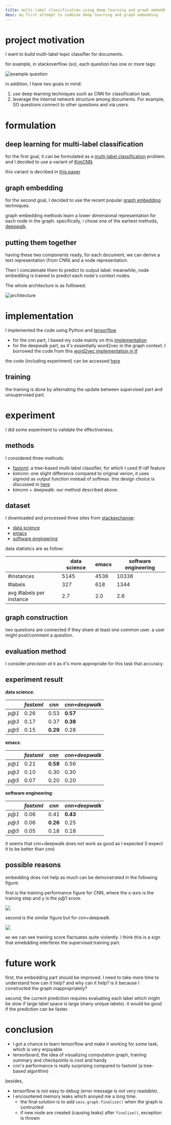 ```yaml
---
title: multi-label classification using deep learning and graph embedding
desc: my first attempt to combine deep learning and graph embedding
---
```


# project motivation

I want to build multi-label topic classifier for documents. 

for example, in stackoverflow (so), each question has one or more tags:

![example question]({{site.url}}/assets/xml/so.png)

in addition, I have two goals in mind:

1. use deep learning techniques such as CNN for classification task. 
2. leverage the internal network structure among documents. For example, SO questions connect to other questions and via users. 

# formulation

## deep learning for multi-label classification

for the first goal, it can be formulated as a [multi-label classification](https://en.wikipedia.org/wiki/Multi-label_classification) problem.
and I decided to use a variant of [KimCNN](https://arxiv.org/abs/1408.5882).

this variant is decribed in [this paper](https://dl.acm.org/citation.cfm?id=3080834)

## graph embedding

for the second goal, I decided to use the recent popular [graph embedding](https://en.wikipedia.org/wiki/Graph_embedding) techniques.

graph embedding methods learn a lower dimensional representation for each node in the graph.
specifically, i chose one of the earliest methods, [deepwalk](https://arxiv.org/abs/1403.6652). 

## putting them together

having these two components ready, for each document, we can derive a text representation (from CNN) and a node representation.

Then I concatenate them to predict to output label. meanwhile, node embedding is trained to predict each node's context nodes.

The whole architecture is as folllowed:

![architecture]({{site.url}}/assets/xml/architecture.png)

# implementation

I implemented the code using Python and [tensorflow](https://www.tensorflow.org/)

- for the cnn part, I based my code mainly on this [implementation](https://github.com/dennybritz/cnn-text-classification-tf)
- for the deepwalk part, as it's essentially word2vec in the graph context. I borrowed the code from this [word2vec implementation in tf](https://github.com/tensorflow/tensorflow/blob/r1.3/tensorflow/examples/tutorials/word2vec/word2vec_basic.py)

the code (including experiment) can be accessed [here](https://github.com/xiaohan2012/network_embedding)

## training

the training is done by alternating the update between supervised part and unsupervised part.

# experiment

I did some experiment to validate the effectiveness.

## methods

I considered three methods:

- [fastxml](https://github.com/Refefer/fastxml/): a tree-based multi-label classifier, for which I used tf-idf feature
- kimcnn: one slight difference compared to original verion, it uses sigmoid as output function instead of softmax. this design choice is discussed in [here](https://dl.acm.org/citation.cfm?id=3080834)
- kimcnn + deepwalk: our method described above. 

## dataset

I downloaded and processed three sites from [stackexchange](stackexchange.com):

- [data science](https://datascience.stackexchange.com/)
- [emacs](https://emacs.stackexchange.com/)
- [software engineering](https://softwareengineering.stackexchange.com/)

data statistics are as follow:

|                          | data science | emacs | software engineering |
|--------------------------|--------------|-------|----------------------|
| #instances               | 5145         | 4536  | 10336                |
| #labels                  | 327          | 618   | 1344                 |
| avg #labels per instance | 2.7          | 2.0   | 2.6                  |


## graph construction

two questions are connected if they share at least one common user. a user might post/comment a question. 

## evaluation method

I consider *precision at k* as it's more appropriate for this task that accuracy.

## experiment result

**data science**:

|       | *fastxml* |    *cnn* | *cnn+deepwalk* |
|-------|-----------|----------|----------------|
| *p@1* |      0.26 |     0.53 | **0.57**       |
| *p@3* |      0.17 |     0.37 | **0.38**       |
| *p@5* |      0.15 | **0.29** | 0.28           |


**emacs**:

|       | *fastxml* |    *cnn* | *cnn+deepwalk* |
|-------|-----------|----------|----------------|
| *p@1* |      0.21 | **0.58** | 0.56           |
| *p@3* |      0.10 |     0.30 | 0.30           |
| *p@5* |      0.07 |     0.20 | 0.20           |

**software engineering**:


|       | *fastxml* |    *cnn* | *cnn+deepwalk* |
|-------|-----------|----------|----------------|
| *p@1* |      0.06 |     0.41 |       **0.43** |
| *p@3* |      0.06 | **0.26** |           0.25 |
| *p@5* |      0.05 |     0.18 |           0.18 |


it seems that cnn+deepwalk does not work as good as I expected (I expect it to be better than cnn)

## possible reasons

embedding does not help as much can be demonstrated in the following figure:

first is the training performance figure for CNN, where the x-axis is the training step and y is the p@1 score.

![]({{site.url}}/assets/xml1/p1-kimcnn.png)

second is the similar figure but for cnn+deepwalk

![]({{site.url}}/assets/xml1/p1-combined.png)

as we can see training score flactuates quite violently.
I think this is a sign that emebdding interferes the supervised training part. 

# future work

first, the embedding part should be improved. I need to take more time to understand how can it help? and why can it help? is it because I constructed the graph inappropriately?

second, the current prediction requires evaluating each label which might be slow if large label space is large (many unique labels).
it would be good if the prediction can be faster. 

# conclusion

- I got a chance to learn tensorflow and make it working for some task, which is very enjoyable
- tensorboard, the idea of visualizing computation graph,  training summary and checkpoints is cool and handy
- cnn's performance is really surprising compared to fastxml (a tree-based algorithm)


besides,

- tensorflow is not easy to debug (error message is not very readable).
- I encountered memory leaks which anoyed me a long time.
  - the final solution is to add `sess.graph.finalize()` when the graph is contructed
  - if new node are created (causing leaks) after `finalize()`, exception is thrown
